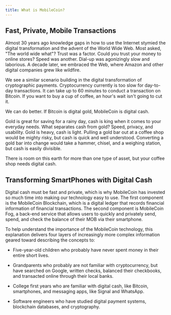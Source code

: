 ```yaml
---
title: What is MobileCoin?
---
```

## Fast, Private, Mobile Transactions

Almost 30 years ago knowledge gaps in how to use the Internet stymied the digital transformation and the advent of the World Wide Web. Most asked, "The world wide what"? Trust was a factor. Could you trust your money to online stores? Speed was another. Dial-up was agonizingly slow and laborious. A decade later, we embraced the Web, where Amazon and other digital companies grew like wildfire.

We see a similar scenario building in the digital transformation of cryptographic payments. Cryptocurrency currently is too slow for day-to-day transactions. It can take up to 60 minutes to conduct a transaction on Bitcoin. If you want to buy a cup of coffee, an hour's wait isn't going to cut it.

We can do better. If Bitcoin is digital gold, MobileCoin is digital cash. 

Gold is great for saving for a rainy day, cash is king when it comes to your everyday needs. What separates cash from gold? Speed, privacy, and usability. Gold is heavy, cash is light. Pulling a gold bar out at a coffee shop would be mighty risky, but cash is quick and well understood. Converting a gold bar into change would take a hammer, chisel, and a weighing station, but cash is easily divisible.

There is room on this earth for more than one type of asset, but your coffee shop needs digital cash.  

Transforming SmartPhones with Digital Cash
------------------------------------------

Digital cash must be fast and private, which is why MobileCoin has invested so much time into making our technology easy to use. The first component is the MobileCoin Blockchain, which is a digital ledger that records financial information of financial transactions. The second component is MobileCoin Fog, a back-end service that allows users to quickly and privately send, spend, and check the balance of their MOB via their smartphone.

To help understand the importance of the MobileCoin technology, this explanation delivers four layers of increasingly more complex information geared toward describing the concepts to:

-   Five-year-old children who probably have never spent money in their entire short lives.

-   Grandparents who probably are not familiar with cryptocurrency, but have searched on Google, written checks, balanced their checkbooks, and transacted online through their local banks.

-   College first years who are familiar with digital cash, like Bitcoin, smartphones, and messaging apps, like Signal and WhatsApp.

-   Software engineers who have studied digital payment systems, blockchain databases, and cryptography.
